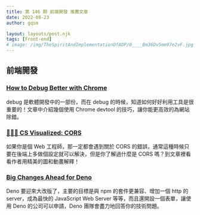 ```yaml
---
title: 第 146 期 前端開發 推薦文章
date: 2022-08-23
author: gqsm

layout: layouts/post.njk
tags: [Front-end]
# image: /img/TheSpiritAndImplementationOfAOP/0____Bm36Dv5mm97e2vF.jpg
---
```


## 前端開發
<!-- summary -->

### [How to Debug Better with Chrome](https://blog.flycode.com/how-to-debug-better-with-chrome)

debug 是軟體開發中的一部份，而在 debug 的時候，知道如何好好利用工具是很重要的！文章中介紹幾個使用 Chrome devtool 的技巧，讓你能更高效的為網站除錯。

<!-- summary -->

### [✋🏼🔥 CS Visualized: CORS](https://dev.to/lydiahallie/cs-visualized-cors-5b8h)

如果你是個 Web 工程師，那一定都會遇到關於 CORS 的錯誤，通常這種時候只要在後端上多做個設定就可以解決，但是你了解過什麼是 CORS 嗎？到文章裡看看作者用精美的圖和動畫解釋！

### [Big Changes Ahead for Deno](https://deno.com/blog/changes)

Deno 要迎來大改版了，主要的目標是與 npm 的套件更兼容、增加一個 http 的 server，成為最快的 JavaScript Web Server 等等，而且還開設一個表單，讓使用 Deno 的公司可以申請，Deno 團隊會盡力地回答你的技術問題。
